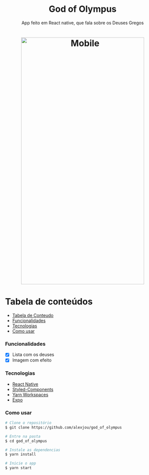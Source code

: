 <h1 align="center">God of Olympus</h1>

<p align="center">App feito em React native, que fala sobre os Deuses Gregos</p>

  <h1 align="center">
  <img
    alt="Mobile"
    src="/assets/images/mobile.gif"
    height=800
    width=400
  />
</h1>

# Tabela de conteúdos

<!--ts-->

- [Tabela de Conteudo](#tabela-de-conteudo)
- [Funcionalidades](#Funcionalidades)
- [Tecnologias](#Tecnologias)
- [Como usar](#como-usar)
<!--te-->

### Funcionalidades

- [x] Lista com os deuses
- [x] Imagem com efeito

### Tecnologias

- [React Native](https://reactnative.dev/)
- [Styled-Components](https://styled-components.com/)
- [Yarn Workspaces](https://classic.yarnpkg.com/en/docs/workspaces/)
- [Expo](https://expo.io/)

### Como usar

```bash
# Clone o repositório
$ git clone https://github.com/alexjou/god_of_olympus

# Entre na pasta
$ cd god_of_olympus

# Instale as dependencias
$ yarn install

# Inicie o app
$ yarn start
```
